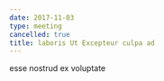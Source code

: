 ```yaml
---
date: 2017-11-03
type: meeting
cancelled: true
title: laboris Ut Excepteur culpa ad
---
```

esse nostrud ex voluptate